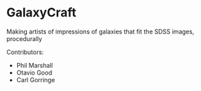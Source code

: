 GalaxyCraft
===========

Making artists of impressions of galaxies that fit the SDSS images, procedurally 

Contributors:
* Phil Marshall
* Otavio Good
* Carl Gorringe

